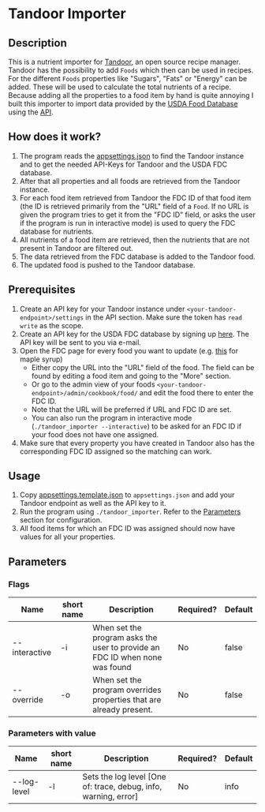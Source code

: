 # Tandoor Importer

## Description
This is a nutrient importer for [Tandoor](https://tandoor.dev/), an open source recipe manager.
Tandoor has the possibility to add `Foods` which then can be used in recipes. For the different `Foods` properties like "Sugars", "Fats" or "Energy" can be added. 
These will be used to calculate the total nutrients of a recipe.
Because adding all the properties to a food item by hand is quite annoying I built this importer to import data provided by the [USDA Food Database](https://fdc.nal.usda.gov/fdc-app.html#/food-search?query=&type=Foundation) using the [API](https://fdc.nal.usda.gov/api-spec/fdc_api.html).

## How does it work?
1. The program reads the [appsettings.json](./appsettings.template.json) to find the Tandoor instance and to get the needed API-Keys for Tandoor and the USDA FDC database.
2. After that all properties and all foods are retrieved from the Tandoor instance.
3. For each food item retrieved from Tandoor the FDC ID of that food item (the ID is retrieved primarily from the "URL" field of a `Food`. If no URL is given the program tries to get it from the "FDC ID" field, or asks the user if the program is run in interactive mode) is used to query the FDC database for nutrients.
4. All nutrients of a food item are retrieved, then the nutrients that are not present in Tandoor are filtered out.
5. The data retrieved from the FDC database is added to the Tandoor food.
6. The updated food is pushed to the Tandoor database.

## Prerequisites
1. Create an API key for your Tandoor instance under `<your-tandoor-endpoint>/settings` in the API section. Make sure the token has `read write` as the scope.
2. Create an API key for the USDA FDC database by signing up [here](https://fdc.nal.usda.gov/api-key-signup.html). The API key will be sent to you via e-mail.
3. Open the FDC page for every food you want to update (e.g. [this](https://fdc.nal.usda.gov/fdc-app.html#/food-details/169661/nutrients) for maple syrup) 
   - Either copy the URL into the "URL" field of the food. The field can be found by editing a food item and going to the "More" section.
   - Or go to the admin view of your foods `<your-tandoor-endpoint>/admin/cookbook/food/` and edit the food there to enter the FDC ID.
   - Note that the URL will be preferred if URL and FDC ID are set.
   - You can also run the program in interactive mode (`./tandoor_importer --interactive`) to be asked for an FDC ID if your food does not have one assigned.
4. Make sure that every property you have created in Tandoor also has the corresponding FDC ID assigned so the matching can work.

## Usage
1. Copy [appsettings.template.json](./appsettings.template.json) to `appsettings.json` and add your Tandoor endpoint as well as the API key to it.
2. Run the program using `./tandoor_importer`. Refer to the [Parameters](#parameters) section for configuration.
3. All food items for which an FDC ID was assigned should now have values for all your properties.

## Parameters

### Flags
| Name          | short name | Description                                                                 | Required? | Default |
|---------------|------------|-----------------------------------------------------------------------------|-----------|---------|
| --interactive | -i         | When set the program asks the user to provide an FDC ID when none was found | No        | false   |
| --override    | -o         | When set the program overrides properties that are already present.         | No        | false   |


### Parameters with value
| Name        | short name | Description                                                     | Required? | Default |
|-------------|------------|-----------------------------------------------------------------|-----------|---------|
| --log-level | -l         | Sets the log level [One of: trace, debug, info, warning, error] | No        | info    |